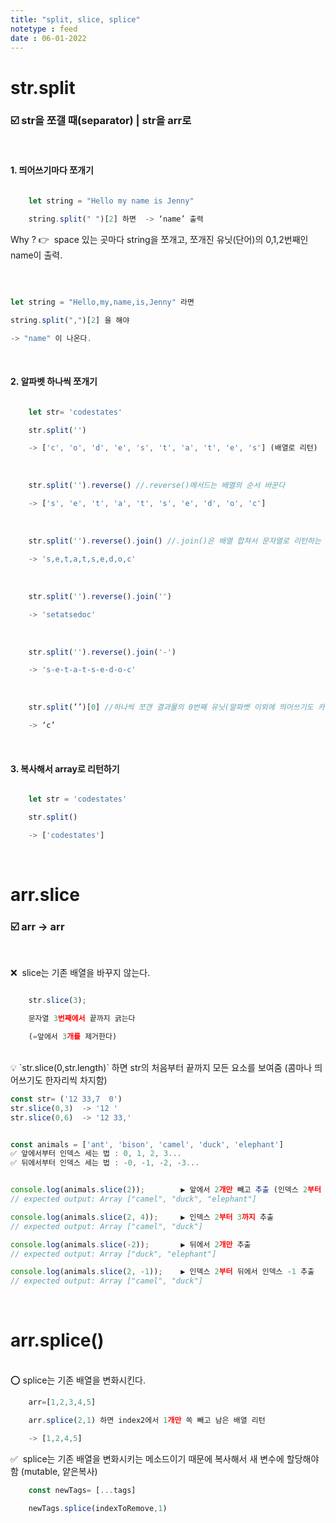 ```yaml
---
title: "split, slice, splice"
notetype : feed
date : 06-01-2022
---
```

# str.split   

### ☑️ str을 쪼갤 때(separator)  |  str을 arr로    <br />

<br/>

#### 1.  띄어쓰기마다 쪼개기
```js

	let string = "Hello my name is Jenny"

	string.split(" ")[2] 하면  -> ‘name’ 출력
```

Why ? 👉   space 있는 곳마다 string을 쪼개고, 쪼개진 유닛(단어)의 0,1,2번째인 name이 출력.

<br />

```js

let string = "Hello,my,name,is,Jenny" 라면

string.split(",")[2] 을 해야

-> "name" 이 나온다.  
```

<br />

#### 2.  알파벳 하나씩 쪼개기  

```js

	let str= 'codestates'

	str.split('')

	-> ['c', 'o', 'd', 'e', 's', 't', 'a', 't', 'e', 's'] (배열로 리턴)
```

<br />

```js
	str.split('').reverse() //.reverse()메서드는 배열의 순서 바꾼다

	-> ['s', 'e', 't', 'a', 't', 's', 'e', 'd', 'o', 'c']
```
<br />

```js
	str.split('').reverse().join() //.join()은 배열 합쳐서 문자열로 리턴하는 메서드

	-> 's,e,t,a,t,s,e,d,o,c'
```
<br />

```js
	str.split('').reverse().join('')

	-> 'setatsedoc'
```
<br />

```js
	str.split('').reverse().join('-')

	-> 's-e-t-a-t-s-e-d-o-c'
```
<br />

```js
	str.split(’’)[0] //하나씩 쪼갠 결과물의 0번째 유닛(알파벳 이외에 띄어쓰기도 카운트 셈)

	-> ‘c’ 
```
<br />


      

#### 3.  복사해서 array로 리턴하기
```js

	let str = 'codestates'

	str.split()

	-> ['codestates']  
```
<br />

# arr.slice 

### ☑️ arr → arr
<br />

❌  slice는 기존 배열을 바꾸지 않는다.
<br />
```js

	str.slice(3);

	문자열 3번째에서 끝까지 긁는다

	(=앞에서 3개를 제거한다)
```
<br />

<aside> 💡 `str.slice(0,str.length)` 하면 str의 처음부터 끝까지 모든 요소를 보여줌 (콤마나 띄어쓰기도 한자리씩 차지함)

</aside>

```javascript
const str= ('12 33,7  0')
str.slice(0,3)  -> '12 '
str.slice(0,6)  -> '12 33,'


const animals = ['ant', 'bison', 'camel', 'duck', 'elephant']
✅ 앞에서부터 인덱스 세는 법 : 0, 1, 2, 3...
✅ 뒤에서부터 인덱스 세는 법 : -0, -1, -2, -3...


console.log(animals.slice(2));        ▶️ 앞에서 2개만 빼고 추출 (인덱스 2부터 출력)
// expected output: Array ["camel", "duck", "elephant"]

console.log(animals.slice(2, 4));     ▶️ 인덱스 2부터 3까지 추출
// expected output: Array ["camel", "duck"]

console.log(animals.slice(-2));       ▶️ 뒤에서 2개만 추출
// expected output: Array ["duck", "elephant"]  

console.log(animals.slice(2, -1));    ▶️ 인덱스 2부터 뒤에서 인덱스 -1 추출
// expected output: Array ["camel", "duck"]

```

<br />

# arr.splice()

<br />
⭕️ splice는 기존 배열을 변화시킨다.

```js
	arr=[1,2,3,4,5]

	arr.splice(2,1) 하면 index2에서 1개만 쏙 빼고 남은 배열 리턴

	-> [1,2,4,5]
```


✅  splice는 기존 배열을 변화시키는 메소드이기 때문에 복사해서 새 변수에 할당해야 함 (mutable, 얕은복사)
```js
	const newTags= [...tags]

	newTags.splice(indexToRemove,1)
```
